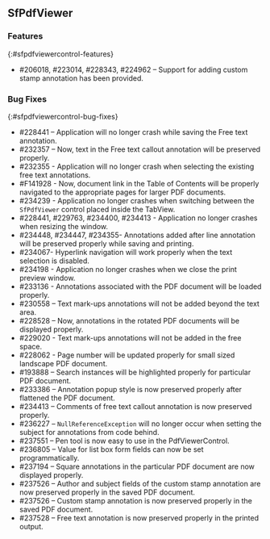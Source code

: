 ## SfPdfViewer

### Features
{:#sfpdfviewercontrol-features}

* \#206018, \#223014, \#228343, \#224962 – Support for adding custom stamp annotation has been provided.

### Bug Fixes
{:#sfpdfviewercontrol-bug-fixes} 

* \#228441 – Application will no longer crash while saving the Free text annotation.
* \#232357 – Now, text in the Free text callout annotation will be preserved properly.
* \#232355 - Application will no longer crash when selecting the existing free text annotations.
* \#F141928 - Now, document link in the Table of Contents will be properly navigated to the appropriate pages for larger PDF documents.
* \#234239 - Application no longer crashes when switching between the `SfPdfViewer` control placed inside the TabView.
* \#228441, \#229763, \#234400, \#234413 - Application no longer crashes when resizing the window.
* \#234448, \#234447, \#234355- Annotations added after line annotation will be preserved properly while saving and printing. 
* \#234067- Hyperlink navigation will work properly when the text selection is disabled.
* \#234198 - Application no longer crashes when we close the print preview window.
* \#233136 - Annotations associated with the PDF document will be loaded properly.
* \#230558 – Text mark-ups annotations will not be added beyond the text area.
* \#228528 – Now, annotations in the rotated PDF documents will be displayed properly.
* \#229020 - Text mark-ups annotations will not be added in the free space.
* \#228062 - Page number will be updated properly for small sized landscape PDF document.
* \#193888 – Search instances will be highlighted properly for particular PDF document.
* \#233386 – Annotation popup style is now preserved properly after flattened the PDF document.
* \#234413 – Comments of free text callout annotation is now preserved properly.
* \#236227 – `NullReferenceException` will no longer occur when setting the subject for annotations from code behind.
* \#237551 – Pen tool is now easy to use in the PdfViewerControl.
* \#236805 – Value for list box form fields can now be set programmatically.
* \#237194 – Square annotations in the particular PDF document are now displayed properly.
* \#237526 – Author and subject fields of the custom stamp annotation are now preserved properly in the saved PDF document.
* \#237526 – Custom stamp annotation is now preserved properly in the saved PDF document.
* \#237528 – Free text annotation is now preserved properly in the printed output.
